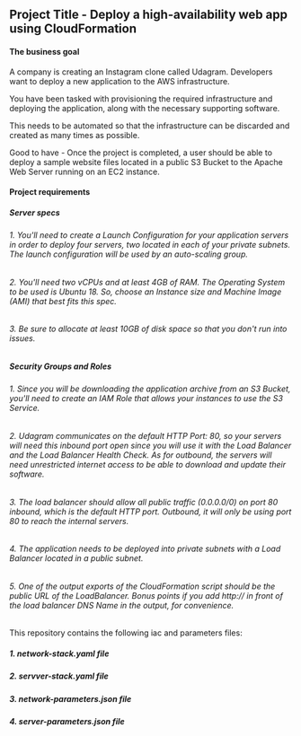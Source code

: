 ## Project Title - Deploy a high-availability web app using CloudFormation

#### The business goal

A company is creating an Instagram clone called Udagram.
Developers want to deploy a new application to the AWS infrastructure.

You have been tasked with provisioning the required infrastructure and deploying the application, along with the necessary supporting software.

This needs to be automated so that the infrastructure can be discarded and created as many times as possible.

Good to have - Once the project is completed, a user should be able to deploy a sample website files located in a public S3 Bucket to the Apache Web Server running on an EC2 instance.

#### Project requirements

##### Server specs

###### 1. You'll need to create a Launch Configuration for your application servers in order to deploy four servers, two located in each of your private subnets. The launch configuration will be used by an auto-scaling group.

###### 2. You'll need two vCPUs and at least 4GB of RAM. The Operating System to be used is Ubuntu 18. So, choose an Instance size and Machine Image (AMI) that best fits this spec.

###### 3. Be sure to allocate at least 10GB of disk space so that you don't run into issues.

##### Security Groups and Roles

###### 1. Since you will be downloading the application archive from an S3 Bucket, you'll need to create an IAM Role that allows your instances to use the S3 Service.

###### 2. Udagram communicates on the default HTTP Port: 80, so your servers will need this inbound port open since you will use it with the Load Balancer and the Load Balancer Health Check. As for outbound, the servers will need unrestricted internet access to be able to download and update their software.

###### 3. The load balancer should allow all public traffic (0.0.0.0/0) on port 80 inbound, which is the default HTTP port. Outbound, it will only be using port 80 to reach the internal servers.

###### 4. The application needs to be deployed into private subnets with a Load Balancer located in a public subnet.

###### 5. One of the output exports of the CloudFormation script should be the public URL of the LoadBalancer. Bonus points if you add http:// in front of the load balancer DNS Name in the output, for convenience.

This repository contains the following iac and parameters files:

##### 1. network-stack.yaml file

##### 2. servver-stack.yaml file

##### 3. network-parameters.json file

##### 4. server-parameters.json file
